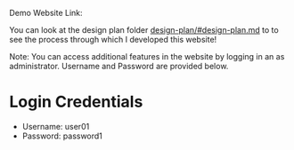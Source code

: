 Demo Website Link:

You can look at the design plan folder [design-plan/#design-plan.md](design-plan/#design-plan.md) to to see the process through which I developed this website!

Note: You can access additional features in the website by logging in an as administrator. Username and Password are provided below.

# Login Credentials

* Username: user01
* Password: password1
